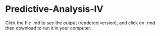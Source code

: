# Predictive-Analysis-IV
Click the file .md to see the output (rendered version), and click on .rmd then download to run it in your computer. 
